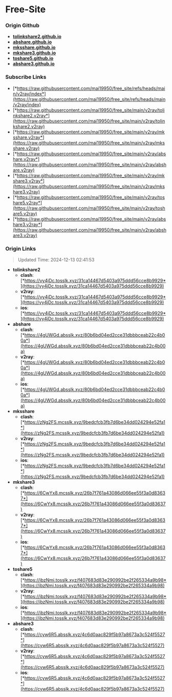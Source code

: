 # Free-Site

### Origin Github

- [**tolinkshare2.github.io**](https://github.com/tolinkshare2/tolinkshare2.github.io)
- [**abshare.github.io**](https://github.com/abshare/abshare.github.io)
- [**mksshare.github.io**](https://github.com/mksshare/mksshare.github.io)
- [**mkshare3.github.io**](https://github.com/mkshare3/mkshare3.github.io)
- [**toshare5.github.io**](https://github.com/toshare5/toshare5.github.io)
- [**abshare3.github.io**](https://github.com/abshare3/abshare3.github.io)

### Subscribe Links

- [*https://raw.githubusercontent.com/mai19950/free_site/refs/heads/main/v2ray/index*](https://raw.githubusercontent.com/mai19950/free_site/refs/heads/main/v2ray/index)
- [*https://raw.githubusercontent.com/mai19950/free_site/main/v2ray/tolinkshare2.v2ray*](https://raw.githubusercontent.com/mai19950/free_site/main/v2ray/tolinkshare2.v2ray)
- [*https://raw.githubusercontent.com/mai19950/free_site/main/v2ray/mksshare.v2ray*](https://raw.githubusercontent.com/mai19950/free_site/main/v2ray/mksshare.v2ray)
- [*https://raw.githubusercontent.com/mai19950/free_site/main/v2ray/abshare.v2ray*](https://raw.githubusercontent.com/mai19950/free_site/main/v2ray/abshare.v2ray)
- [*https://raw.githubusercontent.com/mai19950/free_site/main/v2ray/mkshare3.v2ray*](https://raw.githubusercontent.com/mai19950/free_site/main/v2ray/mkshare3.v2ray)
- [*https://raw.githubusercontent.com/mai19950/free_site/main/v2ray/toshare5.v2ray*](https://raw.githubusercontent.com/mai19950/free_site/main/v2ray/toshare5.v2ray)
- [*https://raw.githubusercontent.com/mai19950/free_site/main/v2ray/abshare3.v2ray*](https://raw.githubusercontent.com/mai19950/free_site/main/v2ray/abshare3.v2ray)

### Origin Links

> Updated Time: 2024-12-13 02:41:53

- **tolinkshare2**
  - **clash**: [*https://vy4jDc.tosslk.xyz/31ca14467d5403a975ddd56cce8b9929*](https://vy4jDc.tosslk.xyz/31ca14467d5403a975ddd56cce8b9929)
  - **v2ray**: [*https://vy4jDc.tosslk.xyz/31ca14467d5403a975ddd56cce8b9929*](https://vy4jDc.tosslk.xyz/31ca14467d5403a975ddd56cce8b9929)
  - **ios**: [*https://vy4jDc.tosslk.xyz/31ca14467d5403a975ddd56cce8b9929*](https://vy4jDc.tosslk.xyz/31ca14467d5403a975ddd56cce8b9929)
- **abshare**
  - **clash**: [*https://4gUWGd.absslk.xyz/80b6bd04ed2cce31dbbbceab22c4b00a*](https://4gUWGd.absslk.xyz/80b6bd04ed2cce31dbbbceab22c4b00a)
  - **v2ray**: [*https://4gUWGd.absslk.xyz/80b6bd04ed2cce31dbbbceab22c4b00a*](https://4gUWGd.absslk.xyz/80b6bd04ed2cce31dbbbceab22c4b00a)
  - **ios**: [*https://4gUWGd.absslk.xyz/80b6bd04ed2cce31dbbbceab22c4b00a*](https://4gUWGd.absslk.xyz/80b6bd04ed2cce31dbbbceab22c4b00a)
- **mksshare**
  - **clash**: [*https://zNg2FS.mcsslk.xyz/9bedcfcb3fb7d6be34dd024294e52fa1*](https://zNg2FS.mcsslk.xyz/9bedcfcb3fb7d6be34dd024294e52fa1)
  - **v2ray**: [*https://zNg2FS.mcsslk.xyz/9bedcfcb3fb7d6be34dd024294e52fa1*](https://zNg2FS.mcsslk.xyz/9bedcfcb3fb7d6be34dd024294e52fa1)
  - **ios**: [*https://zNg2FS.mcsslk.xyz/9bedcfcb3fb7d6be34dd024294e52fa1*](https://zNg2FS.mcsslk.xyz/9bedcfcb3fb7d6be34dd024294e52fa1)
- **mkshare3**
  - **clash**: [*https://6CwYx8.mcsslk.xyz/26b7f761a43086d066ee55f3a0d83637*](https://6CwYx8.mcsslk.xyz/26b7f761a43086d066ee55f3a0d83637)
  - **v2ray**: [*https://6CwYx8.mcsslk.xyz/26b7f761a43086d066ee55f3a0d83637*](https://6CwYx8.mcsslk.xyz/26b7f761a43086d066ee55f3a0d83637)
  - **ios**: [*https://6CwYx8.mcsslk.xyz/26b7f761a43086d066ee55f3a0d83637*](https://6CwYx8.mcsslk.xyz/26b7f761a43086d066ee55f3a0d83637)
- **toshare5**
  - **clash**: [*https://ibzNmi.tosslk.xyz/f407683d83e290992be2f265334a9b98*](https://ibzNmi.tosslk.xyz/f407683d83e290992be2f265334a9b98)
  - **v2ray**: [*https://ibzNmi.tosslk.xyz/f407683d83e290992be2f265334a9b98*](https://ibzNmi.tosslk.xyz/f407683d83e290992be2f265334a9b98)
  - **ios**: [*https://ibzNmi.tosslk.xyz/f407683d83e290992be2f265334a9b98*](https://ibzNmi.tosslk.xyz/f407683d83e290992be2f265334a9b98)
- **abshare3**
  - **clash**: [*https://cyw6R5.absslk.xyz/4c6d0aac829f5b97a8673a3c524f5527*](https://cyw6R5.absslk.xyz/4c6d0aac829f5b97a8673a3c524f5527)
  - **v2ray**: [*https://cyw6R5.absslk.xyz/4c6d0aac829f5b97a8673a3c524f5527*](https://cyw6R5.absslk.xyz/4c6d0aac829f5b97a8673a3c524f5527)
  - **ios**: [*https://cyw6R5.absslk.xyz/4c6d0aac829f5b97a8673a3c524f5527*](https://cyw6R5.absslk.xyz/4c6d0aac829f5b97a8673a3c524f5527)

